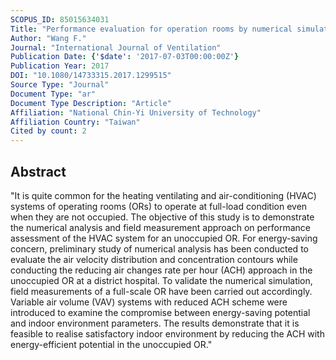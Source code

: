 ```yaml
---
SCOPUS_ID: 85015634031
Title: "Performance evaluation for operation rooms by numerical simulation and field measurement"
Author: "Wang F."
Journal: "International Journal of Ventilation"
Publication Date: {'$date': '2017-07-03T00:00:00Z'}
Publication Year: 2017
DOI: "10.1080/14733315.2017.1299515"
Source Type: "Journal"
Document Type: "ar"
Document Type Description: "Article"
Affiliation: "National Chin-Yi University of Technology"
Affiliation Country: "Taiwan"
Cited by count: 2
---
```


## Abstract
"It is quite common for the heating ventilating and air-conditioning (HVAC) systems of operating rooms (ORs) to operate at full-load condition even when they are not occupied. The objective of this study is to demonstrate the numerical analysis and field measurement approach on performance assessment of the HVAC system for an unoccupied OR. For energy-saving concern, preliminary study of numerical analysis has been conducted to evaluate the air velocity distribution and concentration contours while conducting the reducing air changes rate per hour (ACH) approach in the unoccupied OR at a district hospital. To validate the numerical simulation, field measurements of a full-scale OR have been carried out accordingly. Variable air volume (VAV) systems with reduced ACH scheme were introduced to examine the compromise between energy-saving potential and indoor environment parameters. The results demonstrate that it is feasible to realise satisfactory indoor environment by reducing the ACH with energy-efficient potential in the unoccupied OR."
